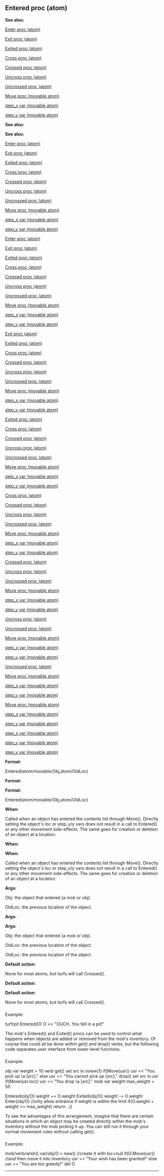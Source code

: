 

 Entered proc (atom)
---------------------




**See also:** 


[Enter proc (atom)](#/atom/proc/Enter) 

[Exit proc (atom)](#/atom/proc/Exit) 

[Exited proc (atom)](#/atom/proc/Exited) 

[Cross proc (atom)](#/atom/proc/Cross) 

[Crossed proc (atom)](#/atom/proc/Crossed) 

[Uncross proc (atom)](#/atom/proc/Uncross) 

[Uncrossed proc (atom)](#/atom/proc/Uncrossed) 

[Move proc (movable atom)](#/atom/movable/proc/Move) 

[step\_x var (movable atom)](#/atom/movable/var/step_x) 

[step\_y var (movable atom)](#/atom/movable/var/step_y) 












**See also:** 

**See also:**

[Enter proc (atom)](#/atom/proc/Enter) 

[Exit proc (atom)](#/atom/proc/Exit) 

[Exited proc (atom)](#/atom/proc/Exited) 

[Cross proc (atom)](#/atom/proc/Cross) 

[Crossed proc (atom)](#/atom/proc/Crossed) 

[Uncross proc (atom)](#/atom/proc/Uncross) 

[Uncrossed proc (atom)](#/atom/proc/Uncrossed) 

[Move proc (movable atom)](#/atom/movable/proc/Move) 

[step\_x var (movable atom)](#/atom/movable/var/step_x) 

[step\_y var (movable atom)](#/atom/movable/var/step_y) 










[Enter proc (atom)](#/atom/proc/Enter)

[Exit proc (atom)](#/atom/proc/Exit) 

[Exited proc (atom)](#/atom/proc/Exited) 

[Cross proc (atom)](#/atom/proc/Cross) 

[Crossed proc (atom)](#/atom/proc/Crossed) 

[Uncross proc (atom)](#/atom/proc/Uncross) 

[Uncrossed proc (atom)](#/atom/proc/Uncrossed) 

[Move proc (movable atom)](#/atom/movable/proc/Move) 

[step\_x var (movable atom)](#/atom/movable/var/step_x) 

[step\_y var (movable atom)](#/atom/movable/var/step_y) 









[Exit proc (atom)](#/atom/proc/Exit)

[Exited proc (atom)](#/atom/proc/Exited) 

[Cross proc (atom)](#/atom/proc/Cross) 

[Crossed proc (atom)](#/atom/proc/Crossed) 

[Uncross proc (atom)](#/atom/proc/Uncross) 

[Uncrossed proc (atom)](#/atom/proc/Uncrossed) 

[Move proc (movable atom)](#/atom/movable/proc/Move) 

[step\_x var (movable atom)](#/atom/movable/var/step_x) 

[step\_y var (movable atom)](#/atom/movable/var/step_y) 








[Exited proc (atom)](#/atom/proc/Exited)

[Cross proc (atom)](#/atom/proc/Cross) 

[Crossed proc (atom)](#/atom/proc/Crossed) 

[Uncross proc (atom)](#/atom/proc/Uncross) 

[Uncrossed proc (atom)](#/atom/proc/Uncrossed) 

[Move proc (movable atom)](#/atom/movable/proc/Move) 

[step\_x var (movable atom)](#/atom/movable/var/step_x) 

[step\_y var (movable atom)](#/atom/movable/var/step_y) 







[Cross proc (atom)](#/atom/proc/Cross)

[Crossed proc (atom)](#/atom/proc/Crossed) 

[Uncross proc (atom)](#/atom/proc/Uncross) 

[Uncrossed proc (atom)](#/atom/proc/Uncrossed) 

[Move proc (movable atom)](#/atom/movable/proc/Move) 

[step\_x var (movable atom)](#/atom/movable/var/step_x) 

[step\_y var (movable atom)](#/atom/movable/var/step_y) 






[Crossed proc (atom)](#/atom/proc/Crossed)

[Uncross proc (atom)](#/atom/proc/Uncross) 

[Uncrossed proc (atom)](#/atom/proc/Uncrossed) 

[Move proc (movable atom)](#/atom/movable/proc/Move) 

[step\_x var (movable atom)](#/atom/movable/var/step_x) 

[step\_y var (movable atom)](#/atom/movable/var/step_y) 





[Uncross proc (atom)](#/atom/proc/Uncross)

[Uncrossed proc (atom)](#/atom/proc/Uncrossed) 

[Move proc (movable atom)](#/atom/movable/proc/Move) 

[step\_x var (movable atom)](#/atom/movable/var/step_x) 

[step\_y var (movable atom)](#/atom/movable/var/step_y) 




[Uncrossed proc (atom)](#/atom/proc/Uncrossed)

[Move proc (movable atom)](#/atom/movable/proc/Move) 

[step\_x var (movable atom)](#/atom/movable/var/step_x) 

[step\_y var (movable atom)](#/atom/movable/var/step_y) 



[Move proc (movable atom)](#/atom/movable/proc/Move)

[step\_x var (movable atom)](#/atom/movable/var/step_x) 

[step\_y var (movable atom)](#/atom/movable/var/step_y) 


[step\_x var (movable atom)](#/atom/movable/var/step_x)

[step\_y var (movable atom)](#/atom/movable/var/step_y) 

[step\_y var (movable atom)](#/atom/movable/var/step_y)


**Format:** 


 Entered(atom/movable/Obj,atom/OldLoc)
 


**Format:** 

**Format:**

 Entered(atom/movable/Obj,atom/OldLoc)



**When:** 


 Called when an object has entered the contents list through Move().
Directly setting the object's loc or step\_x/y vars does not result in a
call to Entered() or any other movement side-effects. The same goes for
creation or deletion of an object at a location.
 


**When:** 

**When:**

 Called when an object has entered the contents list through Move().
Directly setting the object's loc or step\_x/y vars does not result in a
call to Entered() or any other movement side-effects. The same goes for
creation or deletion of an object at a location.



**Args:** 


 Obj: the object that entered (a mob or obj).
 
 OldLoc: the previous location of the object.
 



**Args:** 

**Args:**

 Obj: the object that entered (a mob or obj).
 
 OldLoc: the previous location of the object.
 


 OldLoc: the previous location of the object.



**Default action:** 


 None for most atoms, but turfs will call Crossed().
 


**Default action:** 

**Default action:**

 None for most atoms, but turfs will call Crossed().

### 
 Example:



 turf/pit
 Entered(O)
 O << "OUCH. You fell in a pit!"


 The mob's Entered() and Exited() procs can be used to control what
happens when objects are added or removed from the mob's inventory. Of
course that could all be done within get() and drop() verbs, but the
following code separates user interface from lower-level functions.



### 
 Example:



 obj
 var
 weight = 10
 verb
 get()
 set src in oview(1)
 if(Move(usr))
 usr << "You pick up \a [src]."
 else
 usr << "You cannot pick up [src]."
 drop()
 set src in usr
 if(Move(usr.loc))
 usr << "You drop \a [src]."
mob
 var
 weight
 max\_weight = 50

 Entered(obj/O)
 weight += O.weight
 Exited(obj/O)
 weight -= O.weight
 Enter(obj/O)
 //only allow entrance if weight is within the limit
 if(O.weight + weight <= max\_weight)
 return ..()


 To see the advantages of this arrangement, imagine that there are certain
situations in which an object may be created directly within the mob's
inventory without the mob picking it up. You can still run it through your
normal movement rules without calling get().



### 
 Example:



 mob/verb/wish()
 var/obj/O = new() //create it with loc=null
 if(O.Move(usr)) //and then move it into inventory
 usr << "Your wish has been granted!"
 else
 usr << "You are too greedy!"
 del O



---


